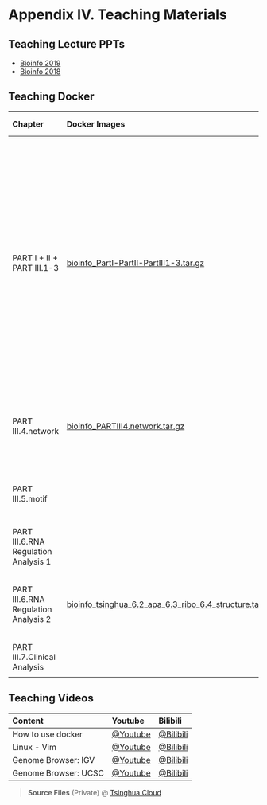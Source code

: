 # Appendix IV. Teaching Materials

## Teaching Lecture PPTs

* [Bioinfo 2019](https://cloud.tsinghua.edu.cn/d/f361101fc62e49df960b/?p=/bioinfo2019/Lectures&mode=list)
* [Bioinfo 2018](https://cloud.tsinghua.edu.cn/d/f361101fc62e49df960b/?p=/bioinfo2018&mode=list)

## Teaching Docker

| Chapter | Docker Images | Software Installed |
| :--- | :--- | :--- |
| PART I + II + PART III.1-3 | [bioinfo\_PartI-PartII-PartIII1-3.tar.gz](https://cloud.tsinghua.edu.cn/f/d13efde9c3e9413ba4ee/) | BLAST 2.6.0+; bowtie 1.0.0; samtools 1.7 \(using htslib 1.7-2\); TopHat v2.0.9; cufflinks v2.1.1; cuffmerge v2.1.1; cuffdiff v2.1.1; R 3.5.1; perl v5.26.1; Python 2.7; bamtools 1.0.2; java 1.8.0\_181; rMATS-turbo-Linux-UCS4 v3.1.0; homer v4.10.3； |
| PART III.4.network | [bioinfo\_PARTIII4.network.tar.gz](appendix-iv.-teaching.md) | R 3.5.1; miRanda-aug2010; psRobot v1.2; bedtools v2.27.1 |
| PART III.5.motif |  | R 3.5.1; meme 4.11.4; RNAfold 2.4.8; BEAM; RNApromo |
| PART III.6.RNA Regulation Analysis 1 |  | RNAEditor |
| PART III.6.RNA Regulation Analysis 2 | [bioinfo_tsinghua_6.2_apa_6.3_ribo_6.4_structure.tar.gz](https://cloud.tsinghua.edu.cn/d/551dd9a62f604e8f9190/) | perl v5.26.1; DaPars; Ribowave; R 3.5.1; bedtools v2.25.0; shapemapper |
| PART III.7.Clinical Analysis |  | R 3.5.1; Python 2.7 |
|  |  |  |

## Teaching Videos

| Content | Youtube | Bilibili |
| :--- | :--- | :--- |
| How to use docker | [@Youtube](https://youtu.be/vp0t2T1KFG4) | [@Bilibili](https://www.bilibili.com/video/av66604789?pop_share=1) |
| Linux - Vim | [@Youtube](https://youtu.be/isKMZMlSWa0) | [@Bilibili](https://www.bilibili.com/video/av66604626?pop_share=1) |
| Genome Browser: IGV | [@Youtube](https://youtu.be/6_1ZcVw7ptU) | [@Bilibili](https://www.bilibili.com/video/av30448472/) |
| Genome Browser: UCSC | [@Youtube](https://youtu.be/eTgEtfI65hA) | [@Bilibili](https://www.bilibili.com/video/av30448417) |

> **Source Files** \(Private\) @ [Tsinghua Cloud](https://cloud.tsinghua.edu.cn/#group/7836/lib/63522c16-a0b9-40c1-a601-ac310535756f/Bioinformatics%20Tutorial/Video/Basic%20Videos)

